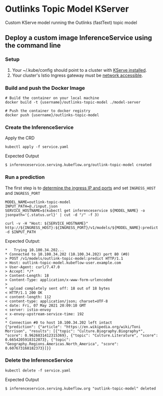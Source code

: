 # Outlinks Topic Model KServer

Custom KServe model running the Outlinks (fastText) topic model

## Deploy a custom image InferenceService using the command line

### Setup

1. Your ~/.kube/config should point to a cluster with [KServe installed](https://github.com/kserve/kserve#installation).
2. Your cluster's Istio Ingress gateway must be [network accessible](https://istio.io/latest/docs/tasks/traffic-management/ingress/ingress-control/).

### Build and push the Docker Image

```
# Build the container on your local machine
docker build -t {username}/outlinks-topic-model ./model-server

# Push the container to docker registry
docker push {username}/outlinks-topic-model
```

### Create the InferenceService

Apply the CRD

```
kubectl apply -f service.yaml
```

Expected Output

```
$ inferenceservice.serving.kubeflow.org/outlink-topic-model created
```

### Run a prediction
The first step is to [determine the ingress IP and ports](../../../../README.md#determine-the-ingress-ip-and-ports) and set `INGRESS_HOST` and `INGRESS_PORT`

```
MODEL_NAME=outlink-topic-model
INPUT_PATH=@./input.json
SERVICE_HOSTNAME=$(kubectl get inferenceservice ${MODEL_NAME} -o jsonpath='{.status.url}' | cut -d "/" -f 3)

curl -v -H "Host: ${SERVICE_HOSTNAME}" http://${INGRESS_HOST}:${INGRESS_PORT}/v1/models/${MODEL_NAME}:predict -d $INPUT_PATH
```

Expected Output:

```
*   Trying 10.100.34.202...
* Connected to 10.100.34.202 (10.100.34.202) port 80 (#0)
> POST /v1/models/outlink-topic-model:predict HTTP/1.1
> Host: outlink-topic-model.kubeflow-user.example.com
> User-Agent: curl/7.47.0
> Accept: */*
> Content-Length: 18
> Content-Type: application/x-www-form-urlencoded
>
* upload completely sent off: 18 out of 18 bytes
< HTTP/1.1 200 OK
< content-length: 112
< content-type: application/json; charset=UTF-8
< date: Fri, 07 May 2021 20:09:10 GMT
< server: istio-envoy
< x-envoy-upstream-service-time: 192
<
* Connection #0 to host 10.100.34.202 left intact
{"prediction": {"article": "https://en.wikipedia.org/wiki/Toni Morrison", "results": [{"topic": "Culture.Biography.Biography*", "score": 0.9626831412315369}, {"topic": "Culture.Literature", "score": 0.6654205918312073}, {"topic": "Geography.Regions.Americas.North_America", "score": 0.607673168182373}]}}
```

### Delete the InferenceService

```
kubectl delete -f service.yaml
```

Expected Output

```
$ inferenceservice.serving.kubeflow.org "outlink-topic-model" deleted
```

